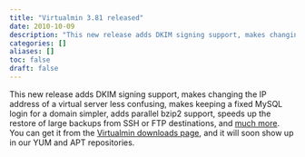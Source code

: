 ```yaml
---
title: "Virtualmin 3.81 released"
date: 2010-10-09
description: "This new release adds DKIM signing support, makes changing the IP address of a virtual server..."
categories: []
aliases: []
toc: false
draft: false
---
```

This new release adds DKIM signing support, makes changing the IP address of a virtual server less confusing, makes keeping a fixed MySQL login for a domain simpler, adds parallel bzip2 support, speeds up the restore of large backups from SSH or FTP destinations, and [much more][1]. You can get it from the [Virtualmin downloads page][2], and it will soon show up in our YUM and APT repositories.

  [1]: vchanges.html
  [2]: vdownload.html
